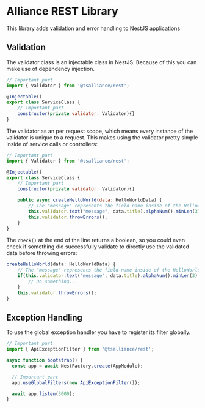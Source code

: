 # Alliance REST Library
This library adds validation and error handling to NestJS applications

## Validation
The validator class is an injectable class in NestJS. Because of this you can make use of dependency injection.
```javascript
// Important part
import { Validator } from '@tsalliance/rest';

@Injectable()
export class ServiceClass {
    // Important part
    constructor(private validator: Validator){}
}
```

The validator as an per request scope, which means every instance of the validator is unique to a request.
This makes using the validator pretty simple inside of service calls or controllers:
```javascript
// Important part
import { Validator } from '@tsalliance/rest';

@Injectable()
export class ServiceClass {
    // Important part
    constructor(private validator: Validator){}

    public async createHelloWorld(data: HelloWorldData) {
        // The "message" represents the field name inside of the HelloWorldData object
        this.validator.text("message", data.title).alphaNum().minLen(3).maxLen(32).required().check();
        this.validator.throwErrors();
    }
}
```
The `check()` at the end of the line returns a boolean, so you could even check if something did successfully validate to directly use the validated data before throwing errors:
```javascript
createHelloWorld(data: HelloWorldData) {
    // The "message" represents the field name inside of the HelloWorldData object
    if(this.validator.text("message", data.title).alphaNum().minLen(3).maxLen(32).required().check()) {
        // Do something...
    }
    this.validator.throwErrors();
}
```

## Exception Handling
To use the global exception handler you have to register its filter globally.
```javascript
// Important part
import { ApiExceptionFilter } from '@tsalliance/rest';

async function bootstrap() {
  const app = await NestFactory.create(AppModule);

  // Important part
  app.useGlobalFilters(new ApiExceptionFilter());

  await app.listen(3000);
}
```
